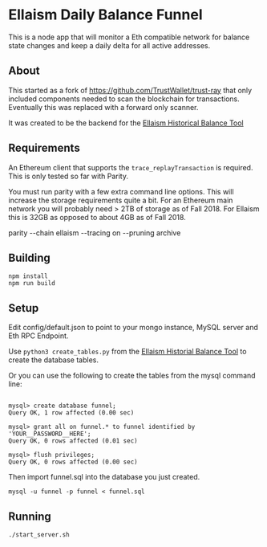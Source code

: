 # Ellaism Daily Balance Funnel

This is a node app that will monitor a Eth compatible network for balance state changes and keep a daily delta for all active addresses.

## About

This started as a fork of https://github.com/TrustWallet/trust-ray that only included components needed to scan the blockchain for transactions. Eventually
this was replaced with a forward only scanner.

It was created to be the backend for the [Ellaism Historical Balance Tool](https://github.com/stevemulligan/bellance)


## Requirements

An Ethereum client that supports the `trace_replayTransaction` is required. This is only tested so far with Parity.

You must run parity with a few extra command line options. This will increase the storage requirements quite a bit.  For an Ethereum main network you will probably need > 2TB of storage as of Fall 2018.  For Ellaism this is 32GB as opposed to about 4GB as of Fall 2018.

parity --chain ellaism --tracing on --pruning archive


## Building

```
npm install
npm run build
```

## Setup

Edit config/default.json to point to your mongo instance, MySQL server and Eth RPC Endpoint.

Use `python3 create_tables.py` from the [Ellaism Historial Balance Tool](https://github.com/stevemulligan/bellance) to create the database tables.

Or you can use the following to create the tables from the mysql command line:

```

mysql> create database funnel;
Query OK, 1 row affected (0.00 sec)

mysql> grant all on funnel.* to funnel identified by 'YOUR__PASSWORD__HERE';
Query OK, 0 rows affected (0.01 sec)

mysql> flush privileges;
Query OK, 0 rows affected (0.00 sec)

```

Then import funnel.sql into the database you just created.

`mysql -u funnel -p funnel < funnel.sql`


## Running

`./start_server.sh`